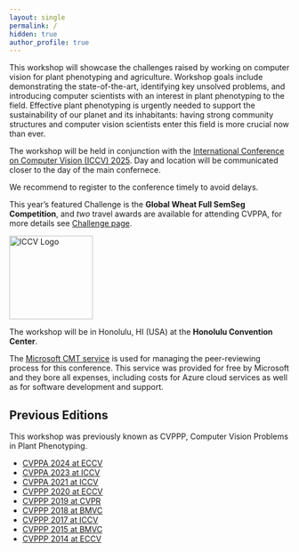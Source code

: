 ```yaml
---
layout: single
permalink: /
hidden: true
author_profile: true
---
```


This workshop will showcase the challenges raised by working on computer vision for plant phenotyping and agriculture. Workshop goals include demonstrating the state-of-the-art, identifying key unsolved problems, and introducing computer scientists with an interest in plant phenotyping to the field. Effective plant phenotyping is urgently needed to support the sustainability of our planet and its inhabitants: having strong community structures and computer vision scientists enter this field is more crucial now than ever.

The workshop will be held in conjunction with the [International Conference on Computer Vision (ICCV) 2025](https://iccv.thecvf.com/Conferences/2025). Day and location will be communicated closer to the day of the main confernece.

We recommend to register to the conference timely to avoid delays.

This year’s featured Challenge is the **Global Wheat Full SemSeg Competition**, and *two* travel awards are available for attending CVPPA, for more details see [Challenge page](/challenge/).

<img src="https://iccv.thecvf.com/static/core/img/iccv-navbar-logo.svg" alt="ICCV Logo" height="150px;">

The workshop will be in Honolulu, HI (USA) at the **Honolulu Convention Center**.

The [Microsoft CMT service](https://cmt3.research.microsoft.com/) is used for managing the peer-reviewing process for this conference. This service was provided for free by Microsoft and they bore all expenses, including costs for Azure cloud services as well as for software development and support.

## Previous Editions

This workshop was previously known as CVPPP, Computer Vision Problems in Plant Phenotyping.

- [CVPPA 2024 at ECCV](https://cvppa2024.github.io)
- [CVPPA 2023 at ICCV](https://cvppa2023.github.io)
- [CVPPA 2021 at ICCV](https://cvppa2021.github.io)
- [CVPPP 2020 at ECCV](https://www.plant-phenotyping.org/CVPPP2020)
- [CVPPP 2019 at CVPR](https://www.plant-phenotyping.org/CVPPP2019)
- [CVPPP 2018 at BMVC](https://www.plant-phenotyping.org/CVPPP2018)
- [CVPPP 2017 at ICCV](https://www.plant-phenotyping.org/CVPPP2017)
- [CVPPP 2015 at BMVC](http://www.plant-phenotyping.org/CVPPP2015)
- [CVPPP 2014 at ECCV](http://www.plant-phenotyping.org/CVPPP2014)
